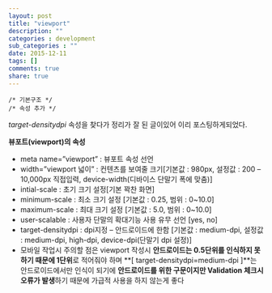 ```yaml
---
layout: post
title: "viewport"
description: ""
categories : development
sub_categories : ""
date: 2015-12-11
tags: []
comments: true
share: true
---
```



    /* 기본구조 */
    /* 속성 추가 */

  

  
  
_target-densitydpi_ 속성을 찾다가 정리가 잘 된 글이있어 이리 포스팅하게되었다.

  
**뷰포트(viewport)의 속성**

  * meta name=”viewport” : 뷰포트 속성 선언
  * width=”viewport 넓이” : 컨텐츠를 보여줄 크기[기본값 : 980px, 설정값 : 200 – 10,000px 직접입력, device-width(디바이스 단말기 폭에 맞춤)]
  * intial-scale : 초기 크기 설정[기본 꽉찬 화면]
  * minimum-scale : 최소 크기 설정 [기본값 : 0.25, 범위 : 0~10.0]
  * maximum-scale : 최대 크기 설정 [기본값 : 5.0, 범위 : 0~10.0]
  * user-scalable : 사용자 단말의 확대기능 사용 유무 선언 [yes, no]
  * target-densitydpi : dpi지정 – 안드로이드에 한함 [기본값 : medium-dpi, 설정값 : medium-dpi, high-dpi, device-dpi(단말기 dpi 설정)]
  * 모바일 작업시 주의할 점은 viewport 작성시 **안드로이드는 0.5단위를 인식하지 못하기 때문에 1단위**로 적어줘야 하며 **[ target-densitydpi=medium-dpi ]**는 안드로이드에서만 인식이 되기에 **안드로이드를 위한 구문이지만 Validation 체크시 오류가 발생**하기 때문에 가급적 사용을 하지 않는게 좋다

  

